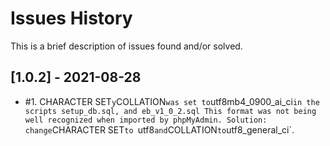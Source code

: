 # Issues History
This is a brief description of issues found and/or solved.

## [1.0.2] - 2021-08-28
- #1. CHARACTER SET` y `COLLATION` was set to `utf8mb4_0900_ai_ci` in the scripts setup_db.sql, and eb_v1_0_2.sql
This format was not being well recognized when imported by phpMyAdmin. Solution: change `CHARACTER SET` to 
`utf8` and `COLLATION` to `utf8_general_ci`.

